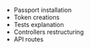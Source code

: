 - Passport installation
- Token creations
- Tests explanation
- Controllers restructuring
- API routes
